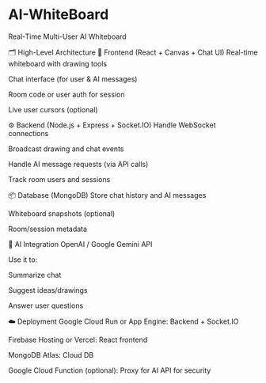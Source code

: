 # AI-WhiteBoard
Real-Time Multi-User AI Whiteboard

🗂️ High-Level Architecture
🎨 Frontend (React + Canvas + Chat UI)
Real-time whiteboard with drawing tools

Chat interface (for user & AI messages)

Room code or user auth for session

Live user cursors (optional)

⚙️ Backend (Node.js + Express + Socket.IO)
Handle WebSocket connections

Broadcast drawing and chat events

Handle AI message requests (via API calls)

Track room users and sessions

📦 Database (MongoDB)
Store chat history and AI messages

Whiteboard snapshots (optional)

Room/session metadata

🤖 AI Integration
OpenAI / Google Gemini API

Use it to:

Summarize chat

Suggest ideas/drawings

Answer user questions

☁️ Deployment
Google Cloud Run or App Engine: Backend + Socket.IO

Firebase Hosting or Vercel: React frontend

MongoDB Atlas: Cloud DB

Google Cloud Function (optional): Proxy for AI API for security
